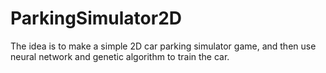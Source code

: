 # ParkingSimulator2D
The idea is to make a simple 2D car parking simulator game, and then use neural network and genetic algorithm to train the car.
